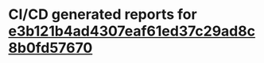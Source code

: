 # CI/CD generated reports for [e3b121b4ad4307eaf61ed37c29ad8c8b0fd57670](https://github.com/hydephp/develop/commit/e3b121b4ad4307eaf61ed37c29ad8c8b0fd57670)
